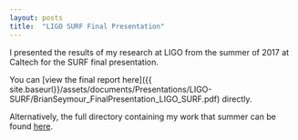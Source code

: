 ```yaml
---
layout: posts
title:  "LIGO SURF Final Presentation"
---
```


I presented the results of my research at LIGO from the summer of 2017 at Caltech for the SURF final presentation.

 You can [view the final report here]({{ site.baseurl}}/assets/documents/Presentations/LIGO-SURF/BrianSeymour_FinalPresentation_LIGO_SURF.pdf) directly.

Alternatively, the full directory containing my work that summer can be found [here]( https://dcc.ligo.org/LIGO-T1700343/public).
